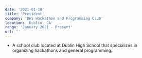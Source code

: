 ```yaml
---
date: '2021-01-10'
title: 'President'
company: 'DHS Hackathon and Programming Club'
location: 'Dublin, CA'
range: 'January 2021 - Present'
url: ''
---
```


- A school club located at Dublin High School that specializes in organizing hackathons and general programming.
